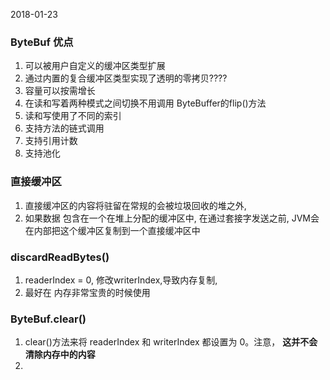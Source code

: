 2018-01-23
### ByteBuf 优点
1. 可以被用户自定义的缓冲区类型扩展
2. 通过内置的复合缓冲区类型实现了透明的零拷贝????
3. 容量可以按需增长
4. 在读和写着两种模式之间切换不用调用 ByteBuffer的flip()方法
5. 读和写使用了不同的索引
6. 支持方法的链式调用
7. 支持引用计数
8. 支持池化


### 直接缓冲区
1. 直接缓冲区的内容将驻留在常规的会被垃圾回收的堆之外,
2. 如果数据 包含在一个在堆上分配的缓冲区中, 在通过套接字发送之前, JVM会在内部把这个缓冲区复制到一个直接缓冲区中


### discardReadBytes()
1. readerIndex = 0, 修改writerIndex,导致内存复制,
2. 最好在 内存非常宝贵的时候使用

### ByteBuf.clear()
1. clear()方法来将 readerIndex 和 writerIndex 都设置为 0。注意， **这并不会清除内存中的内容**
2.  